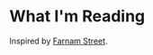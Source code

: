 What I'm Reading
================

Inspired by [Farnam Street](http://www.farnamstreetblog.com/reading/).
